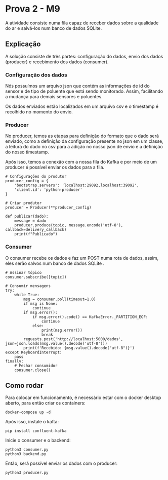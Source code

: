 # Prova 2 - M9

A atividade consiste numa fila capaz de receber dados sobre a qualidade do ar e salvá-los num banco de dados SQLite.

## Explicação

A solução consiste de três partes: configuração do dados, envio dos dados (producer) e recebimento dos dados (consumer).

### Configuração dos dados

Nós possuímos um arquivo json que contém as informações de id do sensor e de tipo de poluente que está sendo monitorado. Assim, facilitando a mudança para demais sensores e poluentes.

Os dados enviados estão localizados em um arquivo csv e o timestamp é recolhido no momento do envio.

### Producer

No producer, temos as etapas para definição do formato que o dado será enviado, como a definição da configuração presente no json em um classe, a leitura do dado no csv para a adição no nosso json de envio e a definição do nosso timestamp.

Após isso, temos a conexão com a nossa fila do Kafka e por meio de um producer é possível enviar os dados para a fila.

```
# Configurações do produtor
producer_config = {
    'bootstrap.servers': 'localhost:29092,localhost:39092',
    'client.id': 'python-producer'
}

# Criar produtor
producer = Producer(**producer_config)
```

```
def publicar(dado):
    message = dado
    producer.produce(topic, message.encode('utf-8'), callback=delivery_callback)
    print(f"Publicado")
```

### Consumer
O consumer recebe os dados e faz um POST numa rota de dados, assim, eles serão salvos num banco de dados SQLite .
```
# Assinar tópico
consumer.subscribe([topic])

# Consumir mensagens
try:
    while True:
        msg = consumer.poll(timeout=1.0)
        if msg is None:
            continue
        if msg.error():
            if msg.error().code() == KafkaError._PARTITION_EOF:
                continue
            else:
                print(msg.error())
                break
        requests.post('http://localhost:5000/dados', json=json.loads(msg.value().decode('utf-8')))
        print(f'Recebido: {msg.value().decode("utf-8")}')
except KeyboardInterrupt:
    pass
finally:
    # Fechar consumidor
    consumer.close()
```

## Como rodar

Para colocar em funcionamento, é necessário estar com o docker desktop aberto, para então criar os containers:

```
docker-compose up -d
```

Após isso, instale o kafta:

```
pip install confluent-kafka
```

Inicie o consumer e o backend:

```
python3 consumer.py
python3 backend.py
```

Então, será possível enviar os dados com o producer:

```
python3 producer.py
```